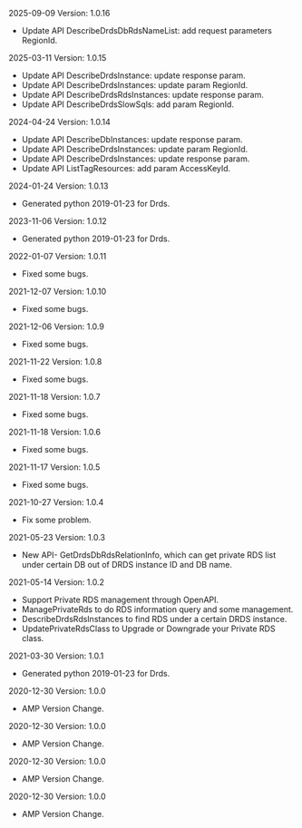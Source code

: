 2025-09-09 Version: 1.0.16
- Update API DescribeDrdsDbRdsNameList: add request parameters RegionId.


2025-03-11 Version: 1.0.15
- Update API DescribeDrdsInstance: update response param.
- Update API DescribeDrdsInstances: update param RegionId.
- Update API DescribeDrdsRdsInstances: update response param.
- Update API DescribeDrdsSlowSqls: add param RegionId.


2024-04-24 Version: 1.0.14
- Update API DescribeDbInstances: update response param.
- Update API DescribeDrdsInstances: update param RegionId.
- Update API DescribeDrdsInstances: update response param.
- Update API ListTagResources: add param AccessKeyId.


2024-01-24 Version: 1.0.13
- Generated python 2019-01-23 for Drds.

2023-11-06 Version: 1.0.12
- Generated python 2019-01-23 for Drds.

2022-01-07 Version: 1.0.11
- Fixed some bugs.

2021-12-07 Version: 1.0.10
- Fixed some bugs.

2021-12-06 Version: 1.0.9
- Fixed some bugs.

2021-11-22 Version: 1.0.8
- Fixed some bugs.

2021-11-18 Version: 1.0.7
- Fixed some bugs.

2021-11-18 Version: 1.0.6
- Fixed some bugs.

2021-11-17 Version: 1.0.5
- Fixed some bugs.

2021-10-27 Version: 1.0.4
- Fix some problem.

2021-05-23 Version: 1.0.3
- New API- GetDrdsDbRdsRelationInfo, which can get private RDS list under certain DB out of DRDS instance ID and DB name.

2021-05-14 Version: 1.0.2
- Support Private RDS management through OpenAPI.
- ManagePrivateRds to do RDS information query and some management.
- DescribeDrdsRdsInstances to find RDS under a certain DRDS instance.
- UpdatePrivateRdsClass to Upgrade or Downgrade your Private RDS class.

2021-03-30 Version: 1.0.1
- Generated python 2019-01-23 for Drds.

2020-12-30 Version: 1.0.0
- AMP Version Change.

2020-12-30 Version: 1.0.0
- AMP Version Change.

2020-12-30 Version: 1.0.0
- AMP Version Change.

2020-12-30 Version: 1.0.0
- AMP Version Change.

